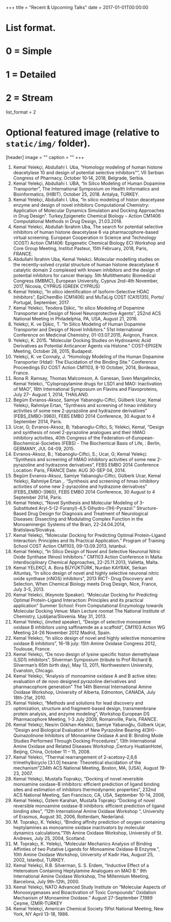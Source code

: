 +++
title = "Recent & Upcoming Talks"
date = 2017-01-01T00:00:00

# List format.
#   0 = Simple
#   1 = Detailed
#   2 = Stream
list_format = 2

# Optional featured image (relative to `static/img/` folder).
[header]
image = ""
caption = ""
+++

1. Kemal Yelekçi, Abdullahi I. Uba, “Homology modeling of human histone deacetylase 10 and design of potential selective inhibitors””, VII Serbian Congress of Pharmacy, October 10‐14, 2018, Belgrade, Serbia.
2. Kemal Yelekçi, Abdullahi I. UBA, “In Silico Modeling of Human Dopamine Transporter”, The International Symposium on Health Informatics and Bioinformatics, (HIBIT), October 25, 2018. Antalya, TURKEY.
3. Kemal Yelekçi, Abdullahi I. Uba, “In silico modeling of histon deacetyase enzyme and design of novel inhibitors Computational Chemistry: Application of Molecular Dynamics Simulation and Docking Approaches in Drug Design”. Turkey,Epigenetic Chemical Biology – Action CM1406 Computational Methods in Drug Design, 21.03.2018.
4. Kemal Yelekci, Abdullah İbrahim Uba, The search for potential selective inhibitors of human histone deacetylase 6 via pharmacophore-based virtual screening. European Cooperation in Science and Technology (COST) Action CM1406: Epigenetic Chemical Biology ECI Workshop and Core Group Meeting, Institut Pasteur, 15th February, 2018, Paris, FRANCE.
5. Abdullahi İbrahim Uba, Kemal Yelekci. Molecular modelling studies on the recently-solved crystal structure of human histone deacetylase 6 catalytic domain 2 complexed with known inhibitors and the design of potential inhibitors for cancer therapy. 5th Multithematic Biomedical Congress (IMBMC), European University, Cyprus 2nd-4th November, 2017, Nicosia, CYPRUS (GREEK CYPRUS)
6. Kemal Yelekçi, “In silico identification of Isoform-Selective HDAC Inhibitors”, EpiChemBio (CM1406) and MuTaLig COST (CA15135), Porto/ Portugal, September, 2017.
7. Kemal Yelekci, Teodora Djikic, “In silico Modeling of Dopamine Transporter and Design of Novel Neuroprotective Agents”, 252nd ACS National Meeting in Philadelphia, PA, USA, August 21, 2016.
8. Yelekçi, K. ve Djikic, T. "In Silico Modeling of Human Dopamine Transporter and Design of Novel Inhibitors." 51st International Conference on Medicinal Chemistry, 01-03.07.2015, Avignon, France.
9. Yelekçi, K. 2015. "Molecular Docking Studies on Hydroxamic Acid Derivatives as Potential Anticancer Agents via Histone." COST-EPIGEN Meeting, October 28, 2015, Budapest.
10. Yelekçi, K. ve Connaly, J. “Homology Modeling of the Human Dopamine Transporter (Hdat): The Elucidation of the Binding Site.” Conference Proceedings EU COST Action CM1103, 8-10 October, 2014, Bordeaux, France.
11. Rona R. Ramsay, Thomas Malcomson, A. Ganesan, Sven Mangelinckx, Kemal Yelekci, “Cylopropylamine drugs for LSD1 and MAO: Inactivation of MAO”, 18th International Symposium on Flavins and Flavoproteins, July 27- August 1, 2014, THAILAND.
12. Begüm Evranos-Aksoz, Samiye Yabanoglu-Ciftci, Gülberk Ucar, Kemal Yelekçi, Rahmiye Ertan, “Synthesis and screening of hmao inhibitory activities of some new 2-pyrazoline and hydrazone derivatives” (FEBS_EMBO-3960), FEBS EMBO 2014 Conference, 30 August to 4 September 2014, Paris.
13. Ucar, G; Evranos-Aksoz, B; Yabanoglu-Ciftci, S; Yelekci, Kemal, “Design and synthesis of novel 2-pyrazoline analogues and their hMAO inhibitory activities, 40th Congress of the Federation-of-European-Biochemical-Societies (FEBS) - The Biochemical Basis of Life, : Berlin, GERMANY, JUL 04-09, 2015.
14. Evranos-Aksoz, B.; Yabanoglu-Ciftci, S.; Ucar, G; Kemal Yelekçi. “Synthesis and screening of hMAO inhibitory activities of some new 2-pyrazoline and hydrazone derivatives”, FEBS EMBO 2014 Conference Location: Paris, FRANCE Date: AUG 30-SEP 04, 2014.
15. Begüm Evranos-Aksoz, Samiye Yabanoglu-Ciftci, Gülberk Ucar, Kemal Yelekçi, Rahmiye Ertan ,. “Synthesis and screening of hmao inhibitory activities of some new 2-pyrazoline and hydrazone derivatives” (FEBS_EMBO-3960), FEBS EMBO 2014 Conference, 30 August to 4 September 2014, Paris.
16. Kemal Yelekçi, “Novel Synthesis and Molecular Modeling of 3-Substituted Aryl-5-(2-Furanyl)-4,5-Dihydro-(1H)-Pyrazol.” Structure-Based Drug Design for Diagnosis and Treatment of Neurological Diseases: Dissecting and Modulating Complex Function in the Monoaminergic Systems of the Brain, 22-24.04.2014, Bratislava/Slovakya.
17. Kemal Yelekçi, “Molecular Docking for Predicting Optimal Protein-Ligand Interaction: Principles and Its Practical Application.” Program of Training School COST Action CM1103, 09-13.09.2013, Istanbul.
18. Kemal Yelekçi, “In Silico Design of Novel and Selective Neuronal Nitric Oxide Synthase (Nnos) Inhibitors.” CM1103 Action Conference in Malta: Interdisciplinary Chemical Approaches, 22-25.11.2013, Valletta, Malta.
19. Kemal YELEKÇİ, A. Bora BÜYÜKTÜRK, Nurdan KAYRAK, Serkan Altuntaş, “In silico design of novel and highly selective neuronal nitric oxide synthase (nNOS) inhibitors”, 2013 RICT- Drug Discovery and Selection, When Chemical Biology meets Drug Design, Nice, France, July 3-5, 2013.
20. Kemal Yelekci, (Keynote Speaker). “Molecular Docking for Predicting Optimal Protein-Ligand Interaction: Principles and its practical application” Summer School: From Computational Enzymology towards Molecular Docking Venue: Main Lecture roomat The National Institute of Chemistry, Ljubljana/Slovenia. May 31, 2013.
21. Kemal Yelekçi, (invited speaker), “Design of selective monoamine oxidase B inhibitors using saffinamide as a scaffold”, CM1103 Action WG Meeting 24-26 November 2012 Madrid, Spain.
22. Kemal Yelekci, “In silico design of novel and highly selective monoamine oxidase B inhibitors”, 16-18 july: 15th Amine Oxidase Congress 2012, Toulouse, France.
23. Kemal Yelekçi, “De novo design of lysine specific histon demethylase (LSD1) inhibitors”, Silverman Symposium (tribute to Prof Richard B. Silverman’s 65th birth day), May 13, 2011, Northwestern University, Evanston, Chicago.
24. Kemal Yelekçi, “Analysis of monoamine oxidase A and B active sites: evaluation of de novo designed pyrazoline derivatives and pharmacophore generation” The 14th Biennial International Amine Oxidase Workshop, University of Alberta, Edmonton, CANADA, July 18th-21at, 2010.
25. Kemal Yelekci, “Methods and solutions for lead discovery and optimization, structure and fragment-based design, transmembrane protein analysis, and enzyme modeling”, Workshop European DS Pharmacophore Meeting, 1-3 July 2009, Romainville, Paris, FRANCE.
26. Kemal Yelekçi, Nesrin Gökhan-Kelekci, Samiye Yabanoğlu, Gülberk Uçar, “Design and Biological Evaluation of New Pyrazoline Bearing 4(3H)-Quinazolinone Inhibitors of Monoamine Oxidase A and B: Binding Mode Studies Performed Through Docking Procedures”, 13th International Amine Oxidase and Related Diseases Workshop ,Century HuatianHotel, Beijing, China, October 11 – 15, 2008.
27. Kemal Yelekci, “Thermal rearrangement of 2-acetoxy-2,6,6 trimethylbicyclo [3.1.0] hexane: Theoretical elucidation of the mechanism”234th ACS National Meeting, Boston, MA, (USA), August 19-23, 2007.
28. Kemal Yelekçi, Mustafa Toprakçı, “Docking of novel reversible monoamine oxidase-B inhibitors: efficient prediction of ligand binding sites and estimation of
inhibitors thermodynamic properties”, 232nd ACS National Meeting, San Francisco, CA, USA, September 10-14, 2006,
29. Kemal Yelekçi, Özlem Karahan, Mustafa Toprakçı “Docking of novel reversible monoamine oxidase-B inhibitors: efficient prediction of ligand binding sites”, “12th International Amine Oxidase Workshop “, University of Erasmus, August 30, 2006, Rotterdam, Nederland.
30. M. Toprakçı, K. Yelekçi, “Binding affinity prediction of oxygen containing heptylamines as monoamine oxidase inactivators by molecular dynamics calculations.”11th Amine Oxidase Workshop, University of St. Andrews, July 25, 2004, Scotland.
31. M. Toprakçı, K. Yelekçi, “Molecular Mechanics Analysıs of Binding Affinties of two Putative Ligands for Monoamine Oxidase-B Enzyme.”, 10th Amine Oxidase Workshop, University of Kadir Has, August 25, 2002, Istanbul, TURKEY.
32. Kemal Yelekçi, R.B. Silverman, S. S. Erdem, “Inductive Effect of a Heteroatom Containing Heptylamine Analogues on MAO B.” 9th International Amine Oxidase Workshop, The Millennium Meeting, Barcelona, July 9th-12th, 2000.
33. Kemal Yelekçi, NATO Advanced Study Institute on “Molecular Aspects of Monooxygenases and Bioactivation of Toxic Compounds” Oxidation Mechanism of Monoamine Oxidase.” August 27-September 7,1989 Çeşme, İZMİR-TURKEY
34. Kemal Yelekçi, American Chemical Society 191st National Meeting, New York, NY April 13-18, 1986.
